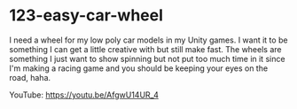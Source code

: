 # 123-easy-car-wheel
I need a wheel for my low poly car models in my Unity games. I want it to be something I can get a little creative with but still make fast. The wheels are something I just want to show spinning but not put too much time in it since I'm making a racing game and you should be keeping your eyes on the road, haha.

YouTube:   https://youtu.be/AfgwU14UR_4
